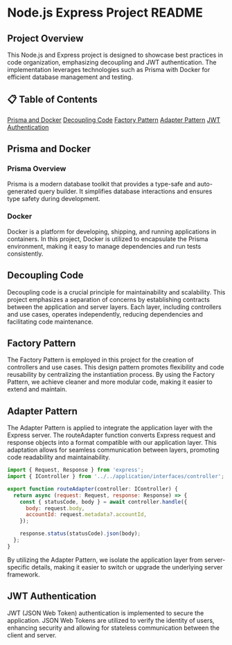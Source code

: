 # Node.js Express Project README

## Project Overview

This Node.js and Express project is designed to showcase best practices in code organization, emphasizing decoupling and JWT authentication. The implementation leverages technologies such as Prisma with Docker for efficient database management and testing.

## 📋 Table of Contents

[Prisma and Docker](#prisma-and-docker)
[Decoupling Code](#decoupling-code)
[Factory Pattern](#factory-pattern)
[Adapter Pattern](#adapter-pattern)
[JWT Authentication](#jwt-authentication)

## Prisma and Docker

### Prisma Overview

Prisma is a modern database toolkit that provides a type-safe and auto-generated query builder. It simplifies database interactions and ensures type safety during development.

### Docker

Docker is a platform for developing, shipping, and running applications in containers. In this project, Docker is utilized to encapsulate the Prisma environment, making it easy to manage dependencies and run tests consistently.

## Decoupling Code

Decoupling code is a crucial principle for maintainability and scalability. This project emphasizes a separation of concerns by establishing contracts between the application and server layers. Each layer, including controllers and use cases, operates independently, reducing dependencies and facilitating code maintenance.

## Factory Pattern

The Factory Pattern is employed in this project for the creation of controllers and use cases. This design pattern promotes flexibility and code reusability by centralizing the instantiation process. By using the Factory Pattern, we achieve cleaner and more modular code, making it easier to extend and maintain.

## Adapter Pattern

The Adapter Pattern is applied to integrate the application layer with the Express server. The routeAdapter function converts Express request and response objects into a format compatible with our application layer. This adaptation allows for seamless communication between layers, promoting code readability and maintainability.

```js
import { Request, Response } from 'express';
import { IController } from '../../application/interfaces/controller';

export function routeAdapter(controller: IController) {
  return async (request: Request, response: Response) => {
    const { statusCode, body } = await controller.handle({
      body: request.body,
      accountId: request.metadata?.accountId,
    });

    response.status(statusCode).json(body);
  };
}
```

By utilizing the Adapter Pattern, we isolate the application layer from server-specific details, making it easier to switch or upgrade the underlying server framework.

## JWT Authentication

JWT (JSON Web Token) authentication is implemented to secure the application. JSON Web Tokens are utilized to verify the identity of users, enhancing security and allowing for stateless communication between the client and server.
